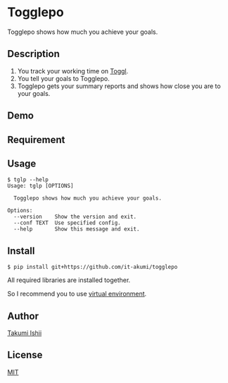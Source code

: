 Togglepo
====

Togglepo shows how much you achieve your goals.

## Description
1. You track your working time on [Toggl](https://toggl.com).
1. You tell your goals to Togglepo.
1. Togglepo gets your summary reports and shows how close you are to your goals.

## Demo

## Requirement

## Usage
```
$ tglp --help
Usage: tglp [OPTIONS]

  Togglepo shows how much you achieve your goals.

Options:
  --version    Show the version and exit.
  --conf TEXT  Use specified config.
  --help       Show this message and exit.
```

## Install
```
$ pip install git+https://github.com/it-akumi/togglepo
```

All required libraries are installed together.

So I recommend you to use [virtual environment](https://docs.python.org/3/library/venv.html).

## Author
[Takumi Ishii](https://github.com/it-akumi)

## License
[MIT](https://github.com/it-akumi/togglepo/blob/master/LICENSE)
